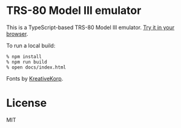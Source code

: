 # TRS-80 Model III emulator

This is a TypeScript-based TRS-80 Model III emulator.
[Try it in your browser](https://lkesteloot.github.io/trs80-emulator/).

To run a local build:

    % npm install
    % npm run build
    % open docs/index.html

Fonts by [KreativeKorp](https://www.kreativekorp.com/software/fonts/trs80.shtml).

# License

MIT

